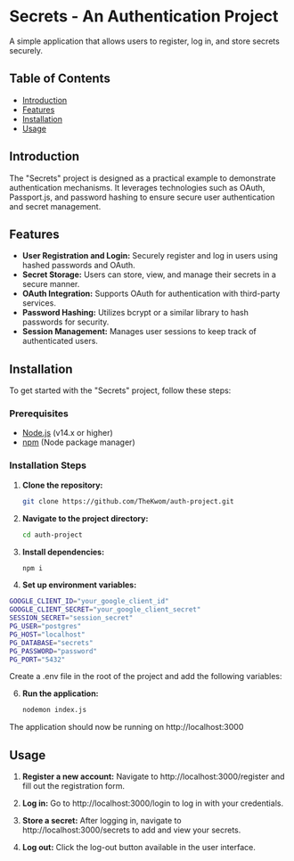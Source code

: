 # Secrets - An Authentication Project

A simple application that allows users to register, log in, and store secrets securely.

## Table of Contents

- [Introduction](#introduction)
- [Features](#features)
- [Installation](#installation)
- [Usage](#usage)

## Introduction

The "Secrets" project is designed as a practical example to demonstrate authentication mechanisms. It leverages technologies such as OAuth, Passport.js, and password hashing to ensure secure user authentication and secret management.

## Features

- **User Registration and Login:** Securely register and log in users using hashed passwords and OAuth.
- **Secret Storage:** Users can store, view, and manage their secrets in a secure manner.
- **OAuth Integration:** Supports OAuth for authentication with third-party services.
- **Password Hashing:** Utilizes bcrypt or a similar library to hash passwords for security.
- **Session Management:** Manages user sessions to keep track of authenticated users.

## Installation

To get started with the "Secrets" project, follow these steps:

### Prerequisites

- [Node.js](https://nodejs.org/) (v14.x or higher)
- [npm](https://www.npmjs.com/) (Node package manager)

### Installation Steps

1. **Clone the repository:**

   ```bash
   git clone https://github.com/TheKwom/auth-project.git
   ```

2. **Navigate to the project directory:**

   ```bash
   cd auth-project
   ```
   
3. **Install dependencies:**

   ```bash
   npm i
   ```
   
4.  **Set up environment variables:**

   ```bash
   GOOGLE_CLIENT_ID="your_google_client_id"
   GOOGLE_CLIENT_SECRET="your_google_client_secret"
   SESSION_SECRET="session_secret"
   PG_USER="postgres"
   PG_HOST="localhost"
   PG_DATABASE="secrets"
   PG_PASSWORD="password"
   PG_PORT="5432"
   ```
   Create a .env file in the root of the project and add the following variables:

6. **Run the application:**

   ```bash
   nodemon index.js
   ```
The application should now be running on http://localhost:3000

## Usage

1. **Register a new account:**
Navigate to http://localhost:3000/register and fill out the registration form.

2. **Log in:**
Go to http://localhost:3000/login to log in with your credentials.

3. **Store a secret:**
After logging in, navigate to http://localhost:3000/secrets to add and view your secrets.

4. **Log out:**
Click the log-out button available in the user interface.
